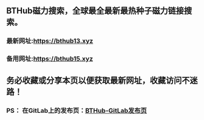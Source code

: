 ## **BTHub磁力搜索，全球最全最新最热种子磁力链接搜索。**
### 最新网址:<a href="https://bthub13.xyz" target="_blank">https://bthub13.xyz</a>
### 备用网址:<a href="https://bthub15.xyz" target="_blank">https://bthub15.xyz</a>
## 务必收藏或分享本页以便获取最新网址，收藏访问不迷路！

### PS： 在GitLab上的发布页：[**BTHub-GitLab发布页**](https://gitlab.com/fwonggh/Bthub/-/blob/master/README.md)
     



